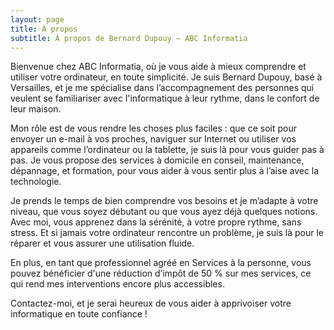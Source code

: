 ```yaml
---
layout: page
title: À propos
subtitle: À propos de Bernard Dupouy – ABC Informatia
---
```


Bienvenue chez ABC Informatia, où je vous aide à mieux comprendre et utiliser votre ordinateur, en toute simplicité. Je suis Bernard Dupouy, basé à Versailles, et je me spécialise dans l’accompagnement des personnes qui veulent se familiariser avec l'informatique à leur rythme, dans le confort de leur maison.

Mon rôle est de vous rendre les choses plus faciles : que ce soit pour envoyer un e-mail à vos proches, naviguer sur Internet ou utiliser vos appareils comme l’ordinateur ou la tablette, je suis là pour vous guider pas à pas. Je vous propose des services à domicile en conseil, maintenance, dépannage, et formation, pour vous aider à vous sentir plus à l’aise avec la technologie.

Je prends le temps de bien comprendre vos besoins et je m’adapte à votre niveau, que vous soyez débutant ou que vous ayez déjà quelques notions. Avec moi, vous apprenez dans la sérénité, à votre propre rythme, sans stress. Et si jamais votre ordinateur rencontre un problème, je suis là pour le réparer et vous assurer une utilisation fluide.

En plus, en tant que professionnel agréé en Services à la personne, vous pouvez bénéficier d'une réduction d’impôt de 50 % sur mes services, ce qui rend mes interventions encore plus accessibles.

Contactez-moi, et je serai heureux de vous aider à apprivoiser votre informatique en toute confiance !


